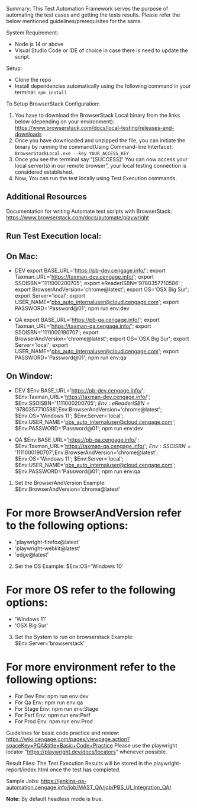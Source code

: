 Summary:
This Test Automation Framework serves the purpose of automating the test cases and getting the tests results. Please refer the below mentioned guidelines/prerequisites for the same.

System Requirement:
* Node js 14 or above
* Visual Studio Code or IDE of choice in case there is need to update the script.

Setup:
* Clone the repo
* Install dependencies automatically using the following command in your terminal: `npm install`

To Setup BrowserStack Configuration:
1. You have to download the BrowserStack Local binary from the links below (depending on your environment): https://www.browserstack.com/docs/local-testing/releases-and-downloads
2. Once you have downloaded and unzipped the file, you can initiate the binary by running the command(Using Command-line Interface): `BrowserStackLocal.exe --key YOUR_ACCESS_KEY`
3. Once you see the terminal say "[SUCCESS]" You can now access your local server(s) in our remote browser”, your local testing connection is considered established.
4. Now, You can run the test locally using Test Execution commands.
## Additional Resources ##
Documentation for writing Automate test scripts with BrowserStack: https://www.browserstack.com/docs/automate/playwright

## Run Test Execution local:
## On Mac:
* DEV
export BASE_URL='https://pb-dev.cengage.info/'; export Taxman_URL='https://taxman-dev.cengage.info/'; export SSOISBN='1111000200705'; export eReaderISBN='9780357710586' ; export BrowserAndVersion='chrome@latest'; export OS='OSX Big Sur'; export Server='local'; export USER_NAME='pbs_auto_internaluser@cloud.cengage.com'; export PASSWORD='Password@01'; npm run env:dev

* QA
export BASE_URL='https://pb-qa.cengage.info/'; export Taxman_URL='https://taxman-qa.cengage.info/'; export SSOISBN='1111000190707'; export BrowserAndVersion='chrome@latest'; export OS='OSX Big Sur'; export Server='local'; export USER_NAME='pbs_auto_internaluser@cloud.cengage.com'; export PASSWORD='Password@01'; npm run env:qa

## On Window:
* DEV
$Env:BASE_URL='https://pb-dev.cengage.info/'; $Env:Taxman_URL='https://taxman-dev.cengage.info/'; $Env:SSOISBN='1111000200705'; $Env:eReaderISBN='9780357710586' ;$Env:BrowserAndVersion='chrome@latest'; $Env:OS='Windows 11'; $Env:Server='local'; $Env:USER_NAME='pbs_auto_internaluser@cloud.cengage.com'; $Env:PASSWORD='Password@01'; npm run env:dev

* QA
$Env:BASE_URL='https://pb-qa.cengage.info/'; $Env:Taxman_URL='https://taxman-qa.cengage.info/'; $Env:SSOISBN='1111000190707';$Env:BrowserAndVersion='chrome@latest'; $Env:OS='Windows 11'; $Env:Server='local'; $Env:USER_NAME='pbs_auto_internaluser@cloud.cengage.com'; $Env:PASSWORD='Password@01'; npm run env:qa

1. Set the BrowserAndVersion Example: $Env:BrowserAndVersion='chrome@latest'
# For more BrowserAndVersion refer to the following options:
* 'playwright-firefox@latest'
* 'playwright-webkit@latest'
* 'edge@latest'

2. Set the OS Example: $Env:OS='Windows 10'
# For more OS refer to the following options:
* 'Windows 11'
* 'OSX Big Sur'

3. Set the System to run on browserstack Example: $Env:Server='browserstack'

# For more environment refer to the following options:

* For Dev Env: npm run env:dev
* For Qa Env: npm run env:qa
* For Stage Env: npm run env:Stage
* For Perf Env: npm run env:Perf
* For Prod Env: npm run env:Prod

Guidelines for basic code practice and review: https://wiki.cengage.com/pages/viewpage.action?spaceKey=PQA&title=Basic+Code+Practice
Please use the playwright locator "https://playwright.dev/docs/locators" whenever possible.

Result Files:
The Test Execution Results will be stored in the playwright-report/index.html once the test has completed.

Sample Jobs: https://jenkins-qa-automation.cengage.info/job/MAST_QA/job/PBS_UI_Integration_QA/

**Note:** By default headless mode is true. 
